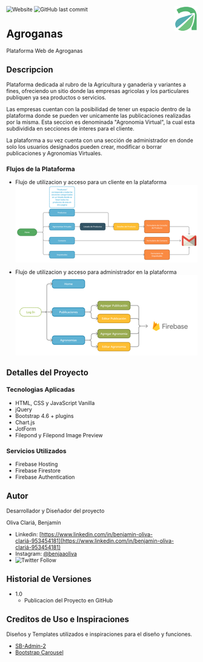 ![Website](https://img.shields.io/website?up_message=online&url=https%3A%2F%2Fagroganas.com)
![GitHub last commit](https://img.shields.io/github/last-commit/BenjaOliva/Agroganas?label=Ultimo%20Commit)
<img style="width: 60px;" src="assets/logo-only-icon.png" align="right" />

# Agroganas

Plataforma Web de Agroganas

## Descripcion

Plataforma dedicada al rubro de la Agricultura y ganaderia y variantes a fines, ofreciendo un sitio donde las empresas agricolas y los particulares publiquen ya sea productos o servicios.

Las empresas cuentan con la posibilidad de tener un espacio dentro de la plataforma donde se pueden ver unicamente las publicaciones realizadas por la misma. Esta seccion es denominada "Agronomia Virtual", la cual esta subdividida en secciones de interes para el cliente.

La plataforma a su vez cuenta con una sección de administrador en donde solo los usuarios designados pueden crear, modificar o borrar publicaciones y Agronomias Virtuales.

### Flujos de la Plataforma

* Flujo de utilizacion y acceso para un cliente en la plataforma
![alt text](assets/Flujo-Cliente.png)

* Flujo de utilizacion y acceso para administrador en la plataforma
![alt text](assets/Flujo-Administrador.png)

## Detalles del Proyecto

### Tecnologias Aplicadas

* HTML, CSS y JavaScript Vanilla
* jQuery
* Bootstrap 4.6 + plugins
* Chart.js
* JotForm
* Filepond y Filepond Image Preview

### Servicios Utilizados

* Firebase Hosting
* Firebase Firestore
* Firebase Authentication

## Autor

Desarrollador y Diseñador del proyecto

Oliva Clariá, Benjamín  
* Linkedin: [https://www.linkedin.com/in/benjamin-oliva-clariá-953454181](https://www.linkedin.com/in/benjamin-oliva-clariá-953454181)
* Instagram: [@benjaaoliva](https://instagram.com/benjaaoliva/)
* ![Twitter Follow](https://img.shields.io/twitter/follow/benjaa_20?style=social)
## Historial de Versiones

* 1.0
    * Publicacion del Proyecto en GitHub

## Creditos de Uso e Inspiraciones

Diseños y Templates utilizados e inspiraciones para el diseño y funciones.
* [SB-Admin-2](https://startbootstrap.com/theme/sb-admin-2)
* [Bootstrap Carousel](https://getbootstrap.com/docs/4.0/examples/carousel/)
